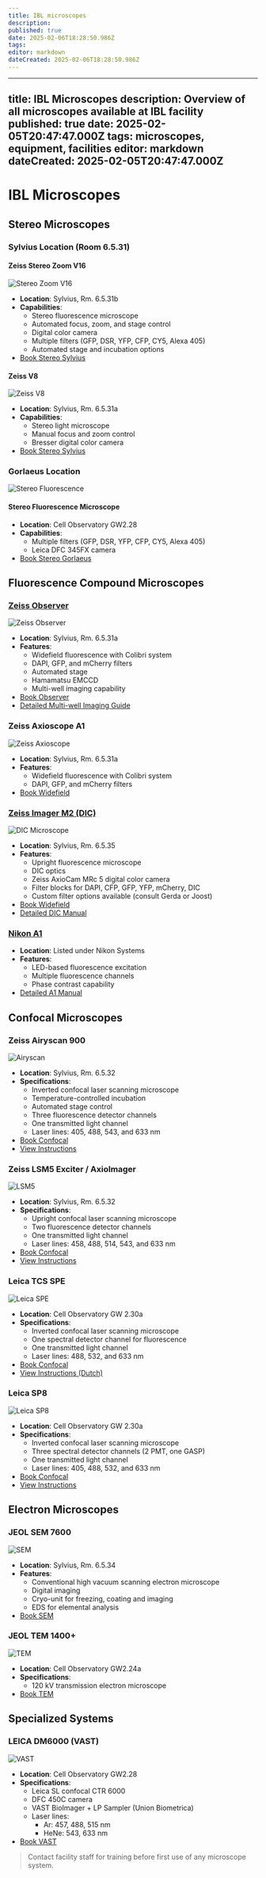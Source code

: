 ```yaml
---
title: IBL microscopes
description: 
published: true
date: 2025-02-06T18:28:50.986Z
tags: 
editor: markdown
dateCreated: 2025-02-06T18:28:50.986Z
---
```


---
title: IBL Microscopes
description: Overview of all microscopes available at IBL facility
published: true
date: 2025-02-05T20:47:47.000Z
tags: microscopes, equipment, facilities
editor: markdown
dateCreated: 2025-02-05T20:47:47.000Z
---

# IBL Microscopes

## Stereo Microscopes

### Sylvius Location (Room 6.5.31)

#### Zeiss Stereo Zoom V16
![Stereo Zoom V16](images/ibl/image1.jpeg)
- **Location**: Sylvius, Rm. 6.5.31b
- **Capabilities**:
  - Stereo fluorescence microscope
  - Automated focus, zoom, and stage control
  - Digital color camera
  - Multiple filters (GFP, DSR, YFP, CFP, CY5, Alexa 405)
  - Automated stage and incubation options
- [Book Stereo Sylvius](https://www.supersaas.com/schedule/IBL_Stereo/Stereo_Sylvius)

#### Zeiss V8
![Zeiss V8](images/ibl/image2.jpeg)
- **Location**: Sylvius, Rm. 6.5.31a
- **Capabilities**:
  - Stereo light microscope
  - Manual focus and zoom control
  - Bresser digital color camera
- [Book Stereo Sylvius](https://www.supersaas.com/schedule/IBL_Stereo/Stereo_Sylvius)

### Gorlaeus Location
![Stereo Fluorescence](images/ibl/image3.jpeg)

#### Stereo Fluorescence Microscope
- **Location**: Cell Observatory GW2.28
- **Capabilities**:
  - Multiple filters (GFP, DSR, YFP, CFP, CY5, Alexa 405)
  - Leica DFC 345FX camera
- [Book Stereo Gorlaeus](https://www.supersaas.com/schedule/IBL_Stereo/Stereo_Gorlaeus)

## Fluorescence Compound Microscopes

### [Zeiss Observer](/microscopes/widefield-observer)
![Zeiss Observer](images/ibl/image4.jpeg)
- **Location**: Sylvius, Rm. 6.5.31a
- **Features**:
  - Widefield fluorescence with Colibri system
  - DAPI, GFP, and mCherry filters
  - Automated stage
  - Hamamatsu EMCCD
  - Multi-well imaging capability
- [Book Observer](https://www.supersaas.com/schedule/IBL_FluoWide/Observer_widefield)
- [Detailed Multi-well Imaging Guide](/microscopes/widefield-observer)

### Zeiss Axioscope A1
![Zeiss Axioscope](images/ibl/image5.jpeg)
- **Location**: Sylvius, Rm. 6.5.31a
- **Features**:
  - Widefield fluorescence with Colibri system
  - DAPI, GFP, and mCherry filters
- [Book Widefield](https://www.supersaas.com/schedule/IBL_FluoWide/Fluorescence_widefield)

### [Zeiss Imager M2 (DIC)](/microscopes/dic)
![DIC Microscope](images/ibl/image6.jpeg)
- **Location**: Sylvius, Rm. 6.5.35
- **Features**:
  - Upright fluorescence microscope
  - DIC optics
  - Zeiss AxioCam MRc 5 digital color camera
  - Filter blocks for DAPI, CFP, GFP, YFP, mCherry, DIC
  - Custom filter options available (consult Gerda or Joost)
- [Book Widefield](https://www.supersaas.com/schedule/IBL_FluoWide/Fluorescence_widefield)
- [Detailed DIC Manual](/microscopes/dic)

### [Nikon A1](/microscopes/a1)
- **Location**: Listed under Nikon Systems
- **Features**:
  - LED-based fluorescence excitation
  - Multiple fluorescence channels
  - Phase contrast capability
- [Detailed A1 Manual](/microscopes/a1)

## Confocal Microscopes

### Zeiss Airyscan 900
![Airyscan](images/ibl/image7.jpeg)
- **Location**: Sylvius, Rm. 6.5.32
- **Specifications**:
  - Inverted confocal laser scanning microscope
  - Temperature-controlled incubation
  - Automated stage control
  - Three fluorescence detector channels
  - One transmitted light channel
  - Laser lines: 405, 488, 543, and 633 nm
- [Book Confocal](https://www.supersaas.com/schedule/IBL_Confocal/Confocals)
- [View Instructions](https://video.leidenuniv.nl/media/t/1_40bwf016)

### Zeiss LSM5 Exciter / AxioImager
![LSM5](images/ibl/image8.jpeg)
- **Location**: Sylvius, Rm. 6.5.32
- **Specifications**:
  - Upright confocal laser scanning microscope
  - Two fluorescence detector channels
  - One transmitted light channel
  - Laser lines: 458, 488, 514, 543, and 633 nm
- [Book Confocal](https://www.supersaas.com/schedule/IBL_Confocal/Confocals)
- [View Instructions](https://video.leidenuniv.nl/media/t/1_6vcjjhfu)

### Leica TCS SPE
![Leica SPE](images/ibl/image9.jpeg)
- **Location**: Cell Observatory GW 2.30a
- **Specifications**:
  - Inverted confocal laser scanning microscope
  - One spectral detector channel for fluorescence
  - One transmitted light channel
  - Laser lines: 488, 532, and 633 nm
- [Book Confocal](https://www.supersaas.com/schedule/IBL_Confocal/Confocals)
- [View Instructions (Dutch)](https://video.leidenuniv.nl/media/t/1_498i179v)

### Leica SP8
![Leica SP8](images/ibl/image10.jpeg)
- **Location**: Cell Observatory GW 2.30a
- **Specifications**:
  - Inverted confocal laser scanning microscope
  - Three spectral detector channels (2 PMT, one GASP)
  - One transmitted light channel
  - Laser lines: 405, 488, 532, and 633 nm
- [Book Confocal](https://www.supersaas.com/schedule/IBL_Confocal/Confocals)
- [View Instructions](https://video.leidenuniv.nl/media/t/1_0bxcqbo8)

## Electron Microscopes

### JEOL SEM 7600
![SEM](images/ibl/image11.jpeg)
- **Location**: Sylvius, Rm. 6.5.34
- **Features**:
  - Conventional high vacuum scanning electron microscope
  - Digital imaging
  - Cryo-unit for freezing, coating and imaging
  - EDS for elemental analysis
- [Book SEM](https://www.supersaas.com/schedule/IBL_SEM/IBL_SEM)

### JEOL TEM 1400+
![TEM](images/ibl/image12.jpeg)
- **Location**: Cell Observatory GW2.24a
- **Specifications**:
  - 120 kV transmission electron microscope
- [Book TEM](https://www.supersaas.com/schedule/IBL_TEM/TEM)

## Specialized Systems

### LEICA DM6000 (VAST)
![VAST](images/ibl/image13.jpeg)
- **Location**: Cell Observatory GW2.28
- **Specifications**:
  - Leica SL confocal CTR 6000
  - DFC 450C camera
  - VAST BioImager + LP Sampler (Union Biometrica)
  - Laser lines:
    - Ar: 457, 488, 515 nm
    - HeNe: 543, 633 nm
- [Book VAST](https://www.supersaas.com/schedule/IBL_VAST/VAST)

> Contact facility staff for training before first use of any microscope system.
<!-- {blockquote:.is-info} -->